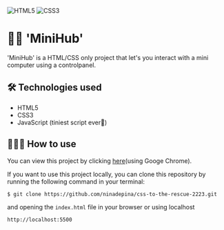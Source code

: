 ![HTML5](https://img.shields.io/badge/html5-%23E34F26.svg?style=for-the-badge&logo=html5&logoColor=white) ![CSS3](https://img.shields.io/badge/css3-%231572B6.svg?style=for-the-badge&logo=css3&logoColor=white)

# 👋🏼 'MiniHub'
'MiniHub' is a HTML/CSS only project that let's you interact with a mini computer using a controlpanel.

## 🛠️ Technologies used
- HTML5
- CSS3
- JavaScript (tiniest script ever🥺)

## 👩🏼‍💻 How to use
You can view this project by clicking [here](https://ninadepina-cssttr.vercel.app)(using Googe Chrome).

If you want to use this project locally, you can clone this repository by running the following command in your terminal:
```
$ git clone https://github.com/ninadepina/css-to-the-rescue-2223.git
```
and opening the `index.html` file in your browser or using localhost
```
http://localhost:5500
```

